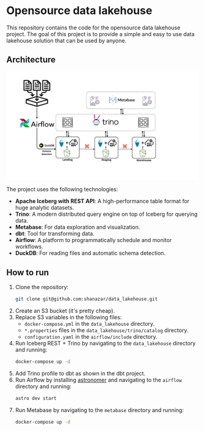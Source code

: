 
# Opensource data lakehouse

This repository contains the code for the opensource data lakehouse project. The goal of this project is to provide a simple and easy to use data lakehouse solution that can be used by anyone.

## Architecture

![Architecture](./img/architecture.jpg)

The project uses the following technologies:

- **Apache Iceberg with REST API**: A high-performance table format for huge analytic datasets.
- **Trino**: A modern distributed query engine on top of Iceberg for querying data.
- **Metabase**: For data exploration and visualization.
- **dbt**: Tool for transforming data.
- **Airflow**: A platform to programmatically schedule and monitor workflows.
- **DuckDB**: For reading files and automatic schema detection.

## How to run
1. Clone the repository:
   ```bash
   git clone git@github.com:shanazar/data_lakehouse.git
    ```
2. Create an S3 bucket (it's pretty cheap). 
3. Replace S3 variables in the following files:
   - `docker-compose.yml` in the `data_lakehouse` directory.
   - `*.properties` files in the `data_lakehouse/trino/catalog` directory.
   - `configuration.yaml` in the `airflow/include` directory.
4. Run Iceberg REST + Trino by navigating to the `data_lakehouse` directory and running:
   ```bash
   docker-compose up -d
   ```
5. Add Trino profile to dbt as shown in the dbt project.
6. Run Airflow by installing [astronomer](https://www.astronomer.io/docs/astro/cli/install-cli/) and navigating to the `airflow` directory and running:
   ```bash
   astro dev start
   ```
7. Run Metabase by navigating to the `metabase` directory and running:
   ```bash
   docker-compose up -d
   ```

